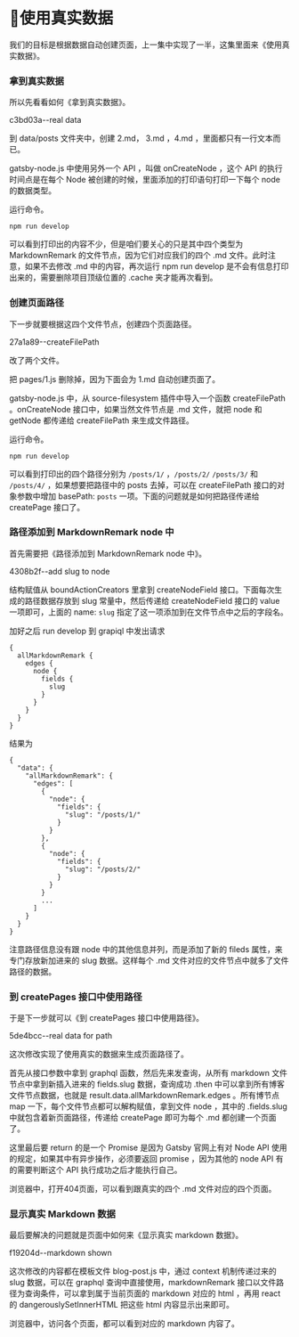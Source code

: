 # 使用真实数据

我们的目标是根据数据自动创建页面，上一集中实现了一半，这集里面来《使用真实数据》。

### 拿到真实数据

所以先看看如何《拿到真实数据》。

c3bd03a--real data

到 data/posts 文件夹中，创建 2.md， 3.md ，4.md ，里面都只有一行文本而已。

gatsby-node.js 中使用另外一个 API ，叫做 onCreateNode ，这个 API 的执行时间点是在每个 Node 被创建的时候，里面添加的打印语句打印一下每个 node 的数据类型。

运行命令。

```
npm run develop
```

可以看到打印出的内容不少，但是咱们要关心的只是其中四个类型为 MarkdownRemark 的文件节点，因为它们对应我们的四个 .md 文件。此时注意，如果不去修改 .md 中的内容，再次运行 npm run develop 是不会有信息打印出来的，需要删除项目顶级位置的 .cache 夹才能再次看到。

### 创建页面路径

下一步就要根据这四个文件节点，创建四个页面路径。

27a1a89--createFilePath

改了两个文件。

把 pages/1.js 删除掉，因为下面会为 1.md 自动创建页面了。

gatsby-node.js 中，从 source-filesystem 插件中导入一个函数  createFilePath 。onCreateNode 接口中，如果当然文件节点是 .md 文件，就把 node 和 getNode 都传递给 createFilePath 来生成文件路径。

运行命令。

```
npm run develop
```

可以看到打印出的四个路径分别为 `/posts/1/` ，`/posts/2/` `/posts/3/` 和 `/posts/4/` ，如果想要把路径中的 posts 去掉，可以在 createFilePath 接口的对象参数中增加 basePath: `posts` 一项。下面的问题就是如何把路径传递给 createPage 接口了。

### 路径添加到 MarkdownRemark node 中

首先需要把《路径添加到 MarkdownRemark node 中》。

4308b2f--add slug to node

结构赋值从 boundActionCreators 里拿到 createNodeField 接口。下面每次生成的路径数据存放到 slug 常量中，然后传递给 createNodeField 接口的 value 一项即可，上面的 name: `slug` 指定了这一项添加到在文件节点中之后的字段名。

加好之后 run develop 到 grapiql 中发出请求


```
{
  allMarkdownRemark {
    edges {
      node {
        fields {
          slug
        }
      }
    }
  }
}
```

结果为

```
{
  "data": {
    "allMarkdownRemark": {
      "edges": [
        {
          "node": {
            "fields": {
              "slug": "/posts/1/"
            }
          }
        },
        {
          "node": {
            "fields": {
              "slug": "/posts/2/"
            }
          }
        }
        ...
      ]
    }
  }
}
```

注意路径信息没有跟 node 中的其他信息并列，而是添加了新的 fileds 属性，来专门存放新加进来的 slug 数据。这样每个 .md 文件对应的文件节点中就多了文件路径的数据。

### 到 createPages 接口中使用路径

于是下一步就可以《到 createPages 接口中使用路径》。

5de4bcc--real data for path

这次修改实现了使用真实的数据来生成页面路径了。

首先从接口参数中拿到 graphql 函数，然后先来发查询，从所有 markdown 文件节点中拿到新插入进来的 fields.slug 数据，查询成功 .then 中可以拿到所有博客文件节点数据，也就是 result.data.allMarkdownRemark.edges 。所有博节点 map 一下，每个文件节点都可以解构赋值，拿到文件 node ，其中的 .fields.slug 中就包含着新页面路径，传递给 createPage 即可为每个 .md 都创建一个页面了。

这里最后要 return 的是一个 Promise 是因为 Gatsby 官网上有对 Node API 使用的规定，如果其中有异步操作，必须要返回 promise ，因为其他的 node API 有的需要判断这个 API 执行成功之后才能执行自己。

浏览器中，打开404页面，可以看到跟真实的四个 .md 文件对应的四个页面。

### 显示真实 Markdown 数据

最后要解决的问题就是页面中如何来《显示真实 markdown 数据》。

f19204d--markdown shown

这次修改的内容都在模板文件 blog-post.js 中，通过 context 机制传递过来的 slug 数据，可以在 graphql 查询中直接使用，markdownRemark 接口以文件路径为查询条件，可以拿到属于当前页面的 markdown 对应的 html ，再用 react 的 dangerouslySetInnerHTML 把这些 html 内容显示出来即可。

浏览器中，访问各个页面，都可以看到对应的 markdown 内容了。
